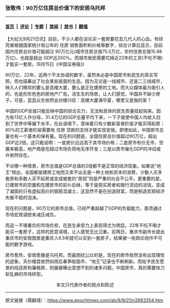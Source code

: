 ### 张敬伟：90万亿住房总价值下的安居乌托邦

---

#### [首页](../../../..?n2663354) &nbsp;|&nbsp; [评论](../../../../../epoch-comment?n2663354) &nbsp;|&nbsp; [专题](../../../../../epoch-special?n2663354) &nbsp;|&nbsp; [禁闻](../../../../../epoch-news?n2663354) &nbsp;|&nbsp; [禁书](../../../../../books?n2663354) &nbsp;|&nbsp; [翻墙](https://github.com/gfw-breaker/nogfw/blob/master/README.md?n2663354)


<div class="post_content" id="artbody" itemprop="articleBody">
 <!-- article content begin -->
 <p>
  【大纪元9月21日讯】目前，不少人都在谈论买一套房要花去几代人的心血。有研究者根据国家统计局公布的
  <ok href="https://www.epochtimes.com/gb/tag/%E4%BD%8F%E6%88%BF.html">
   住房
  </ok>
  销售面积和价格等数字，综合计算后显示，目前国内住房总价值可能超过 90万亿元(城市住房总值75.5万亿，农村住房总值15.98万亿)，也就是超出 GDP近200%。而城市居民需要花掉近22年的工资(不吃不喝)才能买一套房。(9月15日《中国证券报》)
 </p>
 <p>
  90万亿、22年，这两个不太协调的数字，虽然未必是中国房市和民生的真实写照，但也描摹出了社会某些层面的生态。因为无论是一线城市，还是二三线城市，映入人们眼帘的要么是高楼大厦，要么是正在建房的工地。而大众媒体最为吸引人的，也是形形色色的房地产广告。活生生的场景，让人们感觉，中国并不缺少房子。可是，芸芸众生依然会对楼兴叹：高楼大厦满华夏，哪里又是我的家？
 </p>
 <p>
  中国的GDP总值只能反映中国的综合实力，无法和具体的民生质量挂起钩来。因为有13亿人作分母，31.4万亿的GDP总量平均下来，一下子就使中国人均收入拉到了世界中等偏下水平。在此语境下，意味着只有少数新富者阶层才能买得起房；80%的工薪者阶层需要有
  <ok href="https://www.epochtimes.com/gb/tag/%E4%BD%8F%E6%88%BF.html">
   住房
  </ok>
  贷款的支持才能实现安居。即使如此，中国房市总量也有一个基本的保有量。现在的问题是，全国住房总价值超过90万亿，超出GDP近2倍。这只能说明：一是房价远远高于其市场价格；二是房市有价无市，空置率极高，地产商是在超过市场负荷地无序开发；三是以房市催化GDP的冲动或许依然存在。
 </p>
 <p>
  不论哪一种情景，房市总值是GDP总值的2倍都不是正常的经济现象。如果说“地王”频出，全国都是建房工地而又卖不出去是一种土地和资本的浪费，少数人买多套房和多数人买不起房或变成被套的“房奴”则是严重的社会不公平。更重要的是，已建房市的空置和在建房市的前仆后继，等于是把买房者和银行流动的活钱，变成了凝固的只有虚拟高价的钢筋混凝土，这显然不是在创造财富，而是制造宏观经济失衡不稳的泡沫。
 </p>
 <p>
  现在的问题是，90万亿的房市总值，已经严重超越了GDP的负载能力，亟须通过市场宏观调控来减压减负。
 </p>
 <p>
  而这一不堪重负的市场负担，在民生承受力上表现得尤为明显。22年不吃不喝才能买一套房子，这样的民意语境，让人感觉无比沉重。前两日，重庆市副市长提出重庆市的安居图景是重庆人6.5年就可以买到一套房子，结果被一些舆论视作不可能的数字游戏。
 </p>
 <p>
  房市愈热，安居愈像是乌托邦。而最困扰公众的是，现在的房市依然没有出现理性的迹象，天价楼盘依然如雨后春笋般面市，“地王”记录也不断刷新。而给予民生愿景的经适房和廉租房，则屡屡曝出意想不到的诸多问题。中国房市，真的需要快刀斩乱麻的市场转型。
  <font color="#ffffff">
   (http://www.dajiyuan.com)
  </font>
  <br/>
  <center>
   <font class="GY13">
    本文只代表作者的观点和陈述
   </font>
  </center>
 </p>
 <!-- article content end -->
 <div id="below_article_ad">
 </div>
</div>


---

原文链接（需翻墙）：https://www.epochtimes.com/gb/9/9/21/n2663354.htm